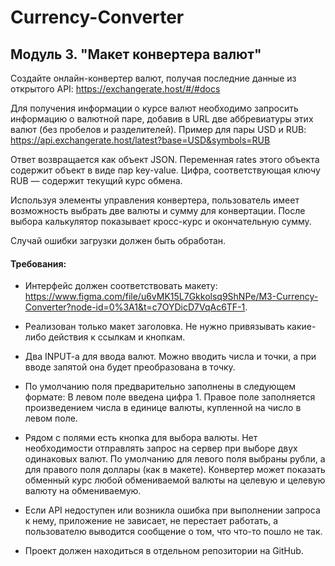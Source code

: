 # Currency-Converter
## Модуль 3. "Макет конвертера валют" 

Создайте онлайн-конвертер валют, получая последние данные из открытого API:
https://exchangerate.host/#/#docs 

Для получения информации о курсе валют необходимо запросить информацию о валютной паре, добавив в URL две аббревиатуры этих валют (без пробелов и разделителей). Пример для пары USD и RUB:
https://api.exchangerate.host/latest?base=USD&symbols=RUB 

Ответ возвращается как объект JSON. Переменная rates этого объекта содержит объект в виде пар key-value. Цифра, соответствующая ключу RUB — содержит текущий курс обмена.

Используя элементы управления конвертера, пользователь имеет возможность выбрать две валюты и сумму для конвертации. После выбора калькулятор показывает кросс-курс и окончательную сумму.

Случай ошибки загрузки должен быть обработан.

#### Требования:

 * Интерфейс должен соответствовать макету:
https://www.figma.com/file/u6vMK15L7Gkkolsq9ShNPe/M3-Currency-Converter?node-id=0%3A1&t=c7OYDicD7VqAc6TF-1.

* Реализован только макет заголовка. Не нужно привязывать какие-либо действия к ссылкам и кнопкам.

* Два INPUT-a для ввода валют. Можно вводить числа и точки, а при вводе запятой она будет преобразована в точку.

* По умолчанию поля предварительно заполнены в следующем формате:
В левом поле введена цифра 1.
Правое поле заполняется произведением числа в единице валюты, купленной на число в левом поле.

* Рядом с полями есть кнопка для выбора валюты.
Нет необходимости отправлять запрос на сервер при выборе двух одинаковых валют. По умолчанию для левого поля выбраны рубли, а для правого поля доллары (как в макете).
Конвертер может показать обменный курс любой обмениваемой валюты на целевую и целевую валюту на обмениваемую.

* Если API недоступен или возникла ошибка при выполнении запроса к нему, приложение не зависает, не перестает работать, а пользователю выводится сообщение о том, что что-то пошло не так.

* Проект должен находиться в отдельном репозитории на GitHub.

